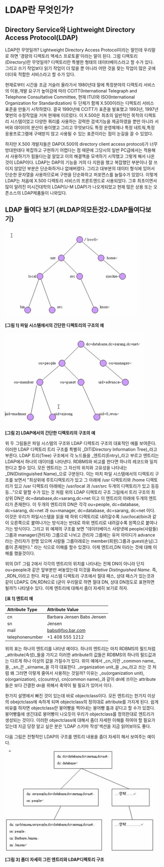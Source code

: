 # LDAP란 무엇인가?

## Directory Service와 Lightweight Directory Access Protocol\(LDAP\)

LDAP란 무엇일까? Lightweight Directory Access Protocol이라는 말인데 우리말로 하면 '경량의 디렉토리 액세스 프로토콜'이라는 말이 된다. 그럼 디렉토리\(Directory\)란 무엇일까? 디렉토리란 특별한 형태의 데이터베이스라고 할 수가 있다. 그리고 쓰기 작업보다 읽기 작업이 더 많을 뿐 아니라 어떤 것을 찾는 작업이 많은 곳에 더더욱 적합한 서비스라고 할 수가 있다.

현재로부터 시간을 조금 거슬러 올라가서 1980년대 말에 특정분야의 디렉토리 서비스의 이용,개발 요구가 높아감에 따라 CCITT\(International Telegraph and Telephone Consultative Committee, 현재 ITU\)와 ISO\(International Organization for Standardization\) 두 단체가 함께 X.500이라는 디렉토리 서비스 표준을 만들기 시작하였다. 결국 1990년에 CCITT가 표준을 발표했고 1993년, 1997년 몇번의 수정작업을 거쳐 현재에 이르렀다. 이 X.500은 최초의 일반적인 목적의 디렉토리 시스템이었고 다양한 쿼리를 사용하는 강력한 검색기능을 제공하였을 뿐만 아니라 서버와 데이터의 분산이 용이했고 그리고 무엇보다도 특정 운영체제나 특정 네트웍,특정 응용프로그램에 구애받지 않고 사용될 수 있는 표준이라는 점이 눈길을 끌 수 있었다.

하지만 X.500 개발자들은 DAP\(X.500의 directory client access protocol\)가 너무 방대한데다 복잡하고 구현하기 어렵다는 점 때문에 그당시의 일반 PC급에서는 적용해서 사용하기가 힘들다는걸 알았고 이의 해결책을 모색하기 시작했고 그렇게 해서 나온 것이 LDAP이다. LDAP는 DAP의 기능을 거의 다 지원을 했고 복잡했던 부분이나 잘 쓰이지 않았던 부분은 단순화하거나 없애버렸다. 그리고 대부분의 데이터 형식에 있어서 단순한 문자열을 사용하므로써 구현을 단순화하고 퍼포먼스를 늘릴수가 있었다. 이렇게 LDAP는 처음에 X.500 디렉토리 서비스의 프론트엔드로 사용되었다. 그후 최초이면서 많이 알려진 미시건대학의 LDAP\(U-M LDAP\)가 나오게되었고 현재 많은 상용 또는 오픈소스의 LDAP제품들이 나와있다.

## LDAP 들여다 보기 {#LDAP의모든것2-LDAP들여다보기}

![](/assets/image001.jpg)

**\[그림 1\] 파일 시스템에서의 간단한 디렉토리의 구조의 예**

![](/assets/image002.jpg)

**\[그림 2\] LDAP에서의 간단한 디렉토리의 구조의 예**

위 두 그림들은 파일 시스템의 구조와 LDAP 디렉토리 구조의 대표적인 예를 보여준다. 이러한 LDAP 디렉토리 트리 구조를 특별히 _DIT\(Directory Information Tree\)_라고 부른다. LDAP 트리\(Tree\) 구조에서 각 노드들을 _엔트리\(Entry\)_라고 부르고 엔트리는 LDAP에서 하나의 데이터를 나타낸다. RDBMS와 비교를 한다면 하나의 레코드와 일치한다고 할수 있다. 모든 엔트리는 그 자신의 위치와 고유성을 나타내는 _DN\(Distinguished Name\)_으로 구분된다. 이는 마치 파일 시스템에서의 디렉토리 구조를 보면서 "최상위에 루트디렉토리가 있고 그 아래에 /usr 디렉토리와 /home 디렉토리가 있고 /usr 디렉토리 아래에는 /usr/local 과 /usr/src 두개의 디렉토리가 있고 등등등..."으로 말할 수가 있는 것 처럼 위의 LDAP 디렉토리 구조 그림에서 트리 구조의 최상위 DN은 dc=database,dc=sarang,dc=net 이고 이 엔트리의 아래에 두개의 엔트리가 존재한다. 이 두개의 엔트리의 DN은 각각 ou=people, dc=database, dc=sarang, dc=net 과 ou=manager, dc=database, dc=sarang, dc=net 이다. 이것은 우리가 파일시스템을 읽을 때 하위 디렉토리로 내려갈수록 /usr/local/bin과 같이 오른쪽으로 붙여나가는 방식과는 반대로 하위 엔트리로 내려갈수록 왼쪽으로 붙여나가는 방식이다. 그리고 위 예제의 구조를 보면 "데이터베이스 사랑넷에 people\(사람들\) 그룹과 manager\(관리자\) 그룹으로 나뉘고 관리자 그룹에는 유저 아이디가 advance라는 관리자가 한명 있으며 사람들 그룹아래로는 member\(회원\)그룹과 guest\(손님\)그룹이 존재한다." 라는 식으로 이해를 할수 있겠다. 이제 엔트리,DN 이라는 것에 대해 이해를 했을것이다.

위의 DIT 그림 2에서 각각의 엔트리의 위치를 나타내는 전체 DN이 아니라 단지 ou=people과 같은 앞부분만 써놓았는데 이것을 _Relative Distinguished Name_. 즉, _RDN_이라고 한다. 파일 시스템 디렉토리 구조에서 절대 패스, 상대 패스가 있는것과 같이 LDAP도 DN,RDN으로 \(굳이 우리말로 하면 절대 DN, 상대 DN정도로 표현하면 될까?\) 나타낼수 있다. 이제 엔트리에 대해서 좀더 자세히 보기로 하자.

**\[표 1\] 엔트리 예**

| Attribute Type | Attribute Value |
| :--- | :--- |
| cn | Barbara Jensen Babs Jensen |
| sn | Jensen |
| mail | babs@foo.bar.com |
| telephonenumber | +1 408 555 1212 |

위의 표는 하나의 엔트리를 나타낸 예이다. 하나의 엔트리는 마치 RDBMS의 필드처럼 _attribute\(속성\)_들을 가지고 이러한 attribute의 값들은 RDBMS의 하나의 필드값과는 다르게 하나 이상의 값을 가질수가 있다. 위이 예에서 _cn_이란 _common name_을, _sn_은 _sirname_을 각각 대표한다. _organization unit_을 _ou_라고 쓰는 것 처럼 왜 그러면 이렇게 줄여서 사용하는 것일까? 이유는 _ou\(organization unit\), o\(organization\), c\(country\), cn\(common name\)_과 같이 dn에 쓰이는 attribute들은 보다 간결한 dn을 위해서 축약이 될 필요가 있어서 이다.

한가지 설명에서 빠진 것이 있는데 바로 objectclass이다. 모든 엔트리는 한가지 이상의 obejctclass에 속하게 되며 objectclass의 정의대로 attribute를 가지게 된다. 쉽게 비유를 하자면 objectclass란 붕어빵을 찍어내는 붕어빵 틀과 같다고 할 수가 있겠다. 붕어빵틀에 생긴대로 붕어빵이 나오듯이 우리가 objectclass를 정의한대로 엔트리가 생성되는 것이다. 이러한 objectclass에 대해서 좀더 자세한 이해를 하여야 할 필요가 있는데 지금 당장 알고 싶은 분은 'LDAP 스키마 작성'섹션을 지금 읽어보아도 좋다. 

다음 그림은 전형적인 LDAP의 구조를 엔트리 내용을 좀더 자세히 해서 보여주는 예이다.

![](/assets/image003.jpg)

**\[그림 3\] 좀더 자세히 그린 엔트리와 LDAP디렉토리 구조**



